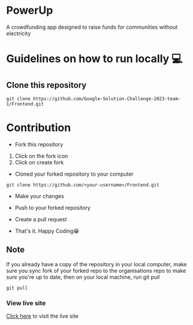 # PowerUp
A crowdfunding app designed to raise funds for communities without electricity

# Guidelines on how to run locally 💻

## Clone this repository

```
git clone https://github.com/Google-Solution-Challenge-2023-team-1/Frontend.git
```

# Contribution

* Fork this repository

1) Click on the fork icon
2) Click on create fork

* Cloned your forked repository to your computer

```
git clone https://github.com/<your-username>/Frontend.git
```

* Make your changes

* Push to your forked repository

* Create a pull request

* That's it. Happy Coding😁

## Note

If you already have a copy of the repository in your local computer, make sure you sync fork of your forked repo to the organisations repo to make sure you're up to date, then on your local machine, run git pull
```
git pull
```

### View live site
[Click here](https://powerup-a5c2c.web.app/) to visit the live site



